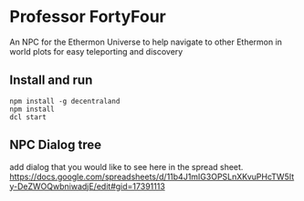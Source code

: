 # Professor FortyFour
An NPC for the Ethermon Universe to help navigate to other Ethermon in world plots for easy teleporting and discovery 

## Install and run
```
npm install -g decentraland
npm install
dcl start
```

## NPC Dialog tree
add dialog that you would like to see here in the spread sheet. 
https://docs.google.com/spreadsheets/d/11b4J1mIG3OPSLnXKvuPHcTW5Ity-DeZWOQwbniwadjE/edit#gid=17391113
